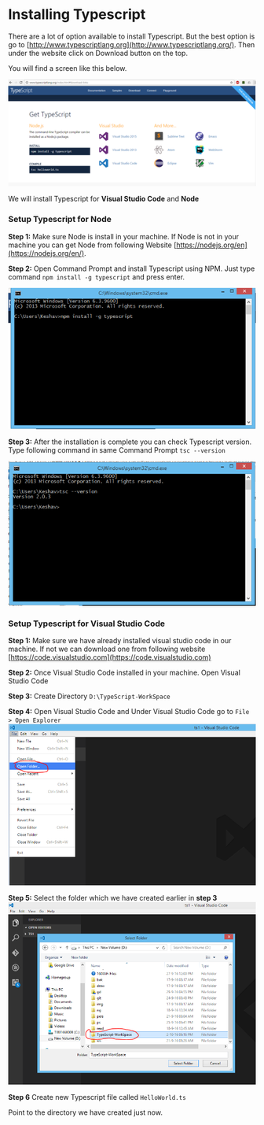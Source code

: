 # Installing Typescript

There are a lot of option available to install Typescript. But the best option is go to [http://www.typescriptlang.org](http://www.typescriptlang.org/). Then under the website click on Download button on the top.

You will find a screen like this below.

![](download.PNG)
 
We will install Typescript for  **Visual Studio Code** and **Node**

### Setup Typescript for Node

**Step 1:** Make sure Node is install in your machine. If Node is not in your machine you can get Node from following Website [https://nodejs.org/en](https://nodejs.org/en/).

**Step 2:** Open Command Prompt and install Typescript using NPM. Just type command `npm install -g typescript` and press enter.

![Install Typescript using NPM](installnpmtype.PNG)

**Step 3:** After the installation is complete you can check Typescript version. Type following command in same Command Prompt `tsc --version`

![tsc version](tsversion.PNG)

### Setup Typescript for Visual Studio Code

**Step 1:** Make sure we have already installed visual studio code in our machine. If not we can download one from following website [https://code.visualstudio.com](https://code.visualstudio.com)

**Step 2:** Once Visual Studio Code installed in your machine. Open Visual Studio Code

**Step 3:** Create Directory `D:\TypeScript-WorkSpace`

**Step 4:** Open Visual Studio Code and Under Visual Studio Code go to `File > Open Explorer`
![Open Folder](openfolder2.png)

**Step 5:** Select the folder which we have created earlier in **step 3**
![Select folder](selectfolder.PNG)

**Step 6** Create new Typescript file called `HelloWorld.ts`


Point to the directory we have created just now.